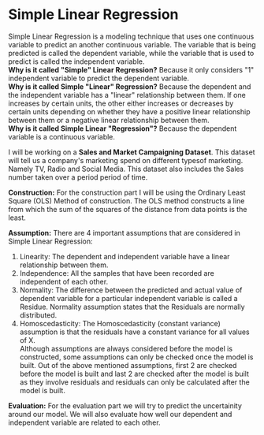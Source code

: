 # Simple Linear Regression
Simple Linear Regression is a modeling technique that uses one continuous variable to predict an another continuous variable. The variable that is being predicted is called the dependent variable, while the variable that is used to predict is called the independent variable. <br>
**Why is it called "Simple" Linear Regression?** Because it only considers "1" independent variable to predict the dependent variable. <br>
**Why is it called Simple "Linear" Regression?** Because the dependent and the independent variable has a "linear" relationship between them. If one increases by certain units, the other either increases or decreases by certain units depending on whether they have a positive linear relationship between them or a negative linear relationship between them. <br>
**Why is it called Simple Linear "Regression"?** Because the dependent variable is a continuous variable.

I will be working on a **Sales and Market Campaigning Dataset**. This dataset will tell us a company's marketing spend on different typesof marketing. Namely TV, Radio and Social Media. This dataset also includes the Sales number taken over a period period of time.

**Construction:** For the construction part I will be using the Ordinary Least Square (OLS) Method of construction. The OLS method constructs a line from which the sum of the squares of the distance from data points is the least.

**Assumption:** There are 4 important assumptions that are considered in Simple Linear Regression:
1. Linearity: The dependent and independent variable have a linear relationship between them. <br>
2. Independence: All the samples that have been recorded are independent of each other. <br>
3. Normality: The difference between the predicted and actual value of dependent variable for a particular independent variable is called a Residue. Normality assumption states that the Residuals are normally distributed. <br>
4. Homoscedasticity: The Homoscedasticity (constant variance) assumption is that the residuals have a constant variance for all values of X. <br>
Although assumptions are always considered before the model is constructed, some assumptions can only be checked once the model is built. Out of the above mentioned assumptions, first 2 are checked before the model is built and last 2 are checked after the model is built as they involve residuals and residuals can only be calculated after the model is built.

**Evaluation:** For the evaluation part we will try to predict the uncertainity around our model. We will also evaluate how well our dependent and independent variable are related to each other.

